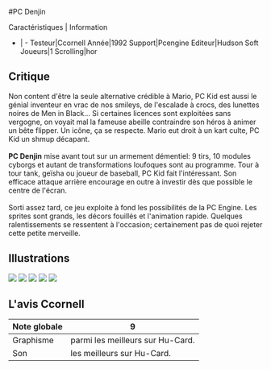 #PC Denjin

Caractéristiques | Information
- | -
Testeur|Ccornell
Année|1992
Support|Pcengine
Editeur|Hudson Soft
Joueurs|1
Scrolling|hor

## Critique
Non content d'être la seule alternative crédible à Mario, PC Kid est aussi le génial inventeur en vrac de nos smileys, de l'escalade à crocs, des lunettes noires de Men in Black... Si certaines licences sont exploitées sans vergogne, on voyait mal la fameuse abeille contraindre son héros à animer un bête flipper. Un icône, ça se respecte. Mario eut droit à un kart culte, PC Kid un shmup décapant.<br/><br/><b>PC Denjin</b> mise avant tout sur un armement démentiel: 9 tirs, 10 modules cyborgs et autant de transformations loufoques sont au programme. Tour à tour tank, geïsha ou joueur de baseball, PC Kid fait l'intéressant. Son efficace attaque arrière encourage en outre à investir dès que possible le centre de l'écran. <br/><br/>Sorti assez tard, ce jeu exploite à fond les possibilités de la PC Engine. Les sprites sont grands, les décors fouillés et l'animation rapide. Quelques ralentissements se ressentent à l'occasion; certainement pas de quoi rejeter cette petite merveille.

## Illustrations
![](http://www.shmup.com/images/thumbs/PcDenjin-1.jpg)
![](http://www.shmup.com/images/thumbs/PcDenjin-2.jpg)
![](http://www.shmup.com/images/thumbs/)
![](http://www.shmup.com/images/thumbs/)
![](http://www.shmup.com/images/thumbs/)

## L'avis Ccornell
Note globale|9
-|-
Graphisme|parmi les meilleurs sur Hu-Card.
Son|les meilleurs sur Hu-Card.
